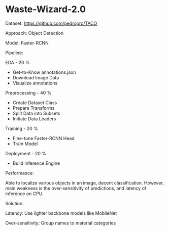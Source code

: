 # Waste-Wizard-2.0

Dataset: https://github.com/pedropro/TACO

Approach: Object Detection

Model: Faster-RCNN

Pipeline:

EDA - 20 %

- Get-to-Know annotations.json
- Download Image Data
- Visualize annotations

Preprocessing - 40 %

- Create Dataset Class
- Prepare Transforms
- Split Data into Subsets
- Initiate Data Loaders

Training - 20 %

- Fine-tune Faster-RCNN Head
- Train Model

Deployment - 20 %
- Build Inference Engine

Performance: 

Able to localize various objects in an image, decent classification. 
However, main weakness is the over-sensitivity of predictions, and latency of inference on CPU. 

Solution:

Latency: Use lighter backbone models like MobileNet

Over-sensitivity: Group names to material categories
